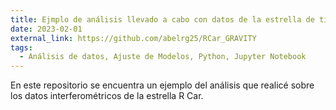 ```yaml
---
title: Ejmplo de análisis llevado a cabo con datos de la estrella de tipo M "R Car" 
date: 2023-02-01
external_link: https://github.com/abelrg25/RCar_GRAVITY
tags:
  - Análisis de datos, Ajuste de Modelos, Python, Jupyter Notebook
---
```


En este repositorio se encuentra un ejemplo del análisis que realicé sobre los datos interferométricos de la estrella R Car.  

<!--more-->
